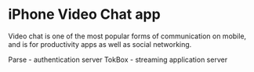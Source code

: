 # iPhone Video Chat app

Video chat is one of the most popular forms of communication on mobile, and is for productivity apps as well as social networking.

Parse - authentication server
TokBox - streaming application server
